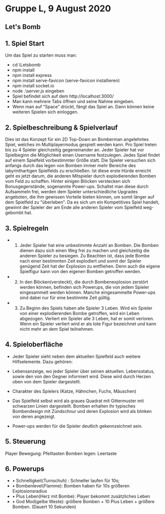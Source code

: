 # Gruppe L, 9 August 2020


## Let's Bomb


## 1.  Spiel Start
Um das Spiel zu starten muss man:
* cd \Letsbomb
* npm install 
* npm install express
* npm install serve-favicon  (serve-favicon installieren)
* npm install socket.io
* node .\server.js eingeben
* Spiel befindet sich auf dem http://localhost:3000/
* Man kann mehrere Tabs öffnen und seine Nahme eingeben. 
* Wenn man auf “Space” drückt, fängt das Spiel an. Dann können keine weiteren Spielen sich einloggen. 


## 2.   Spielbeschreibung & Spielverlauf
Dies ist das Konzept für ein 2D Top-Down an Bomberman angelehntes Spiel, welches im Multiplayermodus gespielt werden kann. Pro Spiel treten bis zu 4 Spieler gleichzeitig gegeneinander an. Jeder Spieler hat vor Spielbeginn die Möglichkeit einen Username festzulegen. Jedes Spiel findet auf einem Spielfeld vorbestimmter Größe statt. Die Spieler versuchen sich anfangs durch das legen von Bomben immer mehr Bereiche des labyrinthartigen Spielfelds zu erschließen. Ist diese erste Hürde erreicht geht es jetzt darum, die anderen Mitspieler durch explodierenden Bomben vom Feld zu schaffen. Hinter einigen Blöcken verstecken sich Bonusgegenstände, sogenannte Power-ups. Schaltet man diese durch Aufsammeln frei, werden dem Spieler unterschiedliche Upgrades angeboten, die ihm gewissen Vorteile bieten können, um somit länger auf dem Spielfeld zu "überleben". Da es sich um ein Kompetitives Spiel handelt, gewinnt der Spieler der am Ende alle anderen Spieler vom Spielfeld weg-gebombt hat.


## 3.   Spielregeln
* 1. Jeder Spieler hat eine unbestimmte Anzahl an Bomben. Die Bomben dienen dazu sich einen Weg frei zu machen und gleichzeitig die anderen Spieler zu besiegen. Zu Beachten ist, dass jede Bombe nach einer bestimmten Zeit explodiert und somit der Spieler genügend Zeit hat der Explosion zu entfliehen. Denn auch die eigene Spielfigur kann von den eigenen Bomben getroffen werden.
* 2. In den Blöcken(versteckt), die durch Bombenexplosion zerstört werden können, befinden sich Powerups, die von jedem Spieler eingesammelt werden können. Manche eingesammelte Power-ups sind dabei nur für eine bestimmte Zeit gültig.
* 3. Zu Beginn des Spiels haben alle Spieler 3 Leben. Wird ein Spieler von einer explodierenden Bombe getroffen, wird ein Leben abgezogen. Verliert ein Spieler alle 3 Leben, hat er somit verloren.
Wenn ein Spieler verliert wird er als tote Figur bezeichnet und kann nicht mehr an dem Spiel teilnehmen.


## 4.   Spieloberfläche
* Jeder Spieler sieht neben dem aktuellen Spielfeld auch weitere Hilfselemente. Dazu gehören:

* Lebensanzeige, wo jeder Spieler über seinen aktuellen. Lebensstatus, sowie den von den Gegner informiert wird. Diese wird durch Herzen oben von dem Spieler dargestellt.

* Charakter des Spielers (Katze, Hähnchen, Fuchs, Mäuschen)

* Das Spielfeld selbst wird als graues Quadrat mit Gittermuster mit schwarzen Linien dargestellt. Bomben erhalten ihr typisches Bombendesign mit Zündschnur und deren Explosion wird als blinken von deren angezeigt.

* Power-ups werden für die Spieler deutlich gekennzeichnet sein.



## 5.   Steuerung
Player Bewegung:  Pfeiltasten
Bomben legen: Leertaste


## 6.   Powerups
* •  Schnelligkeit(Turnschuh) : Schneller laufen für 10s; 
* •  Bombenlevel(Flamme): Bomben haben für 10s größeren Explosionsradius 
* •  Plus Leben(Herz mit Bombe):  Player bekommt zusätzliches Leben
* •  God Mod(gelbe Weste): größere Bomben + 10 Plus Leben +  größere Bomben. (Dauert 10 Sekunden)